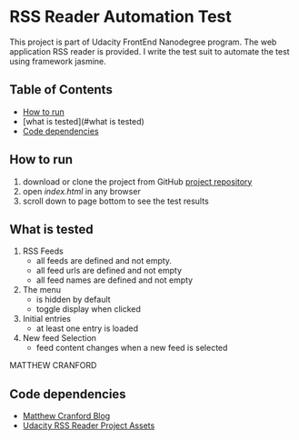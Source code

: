 RSS Reader Automation Test
==========================
This project is part of Udacity FrontEnd Nanodegree program. The web application RSS reader is provided. I write the test suit to automate the test using framework jasmine.

## Table of Contents

* [How to run](#how-to-run)
* [what is tested](#what is tested)
* [Code dependencies](#code-dependencies)




## How to run

1. download or clone the project from GitHub [project repository](https://github.com/toniguan/frontend-nanodegree-feedreader)
2. open *index.html* in any browser
3. scroll down to page bottom to see the test results

## What is tested

1. RSS Feeds
    - all feeds are defined and not empty.
    - all feed urls are defined and not empty
    - all feed names are defined and not empty
2. The menu
   - is hidden by default
   - toggle display when clicked
3. Initial entries
   - at least one entry is loaded
4. New feed Selection
   - feed content changes when a new feed is selected

MATTHEW CRANFORD

## Code dependencies

* [Matthew Cranford Blog](https://matthewcranford.com/restaurant-reviews-app-walkthrough-part-1-map-api/)
* [Udacity RSS Reader Project Assets](https://github.com/udacity/frontend-nanodegree-feedreader)

